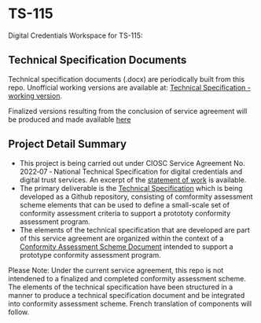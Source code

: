 # TS-115

Digital Credentials Workspace for TS-115:

## Technical Specification Documents

Technical specification documents (.docx) are periodically built from this repo. Unofficial working versions are available at: [Technical Specification - working version](./build/ts-115-working-draft.docx).

Finalized versions resulting from the conclusion of service agreement will be produced and made available [here](./publish/publish.md)

## Project Detail Summary

* This project is being carried out under CIOSC Service Agreement No. 2022‐07 ‐ National Technical Specification for digital credentials and digital trust services. An excerpt of the [statement of work](./docs/statement-of-work.md) is available.
* The primary deliverable is the [Technical Specification](./scheme/scheme.md) which is being developed as a Github repository, consisting of  comformity assessment scheme elements that can be used to define a small-scale set of conformity assessment criteria to support a protototy conformity assessment program.
* The elements of the technical specification that are developed are part of this service agreement are organized within the context of a [Conformity Assessment Scheme Document](./scheme/scheme.md) intended to support a prototype conformity assessment program.

Please Note: Under the current service agreement, this repo is not intendened to a finalized and completed conformity assessment scheme. The elements of the technical specification have been structured in a manner to produce a technical specification document and be integrated into conformity assessment scheme. French translation of components will follow.
